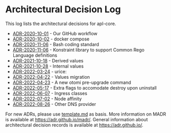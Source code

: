 # Architectural Decision Log

This log lists the architectural decisions for apl-core.

<!-- adrlog -- Regenerate the content by using "npm run adr". -->

- [ADR-2020-10-01](2020-10-01-github-workflow.md) - Our GitHub workflow
- [ADR-2020-10-02](2020-10-02-docker-compose.md) - docker compose
- [ADR-2020-11-06](2020-11-06-bash-style-guide.md) - Bash coding standard
- [ADR-2020-11-06](2020-11-06-konstraint-policy-library.md) - Konstraint library to support Common Rego Language definitions
- [ADR-2021-10-18](2021-10-18-defaults-and-derived.md) - Derived values
- [ADR-2021-10-28](2021-10-28-internal-values.md) - Internal values
- [ADR-2022-03-24](2022-03-24-custom-ca.md) - urice:
- [ADR-2022-04-22](2022-04-22-values-migration.md) - Values migration
- [ADR-2022-04-23](2022-04-23-pre-upgrade.md) - A new otomi pre-upgrade command
- [ADR-2022-05-17](2022-05-17-destroy-upon-uninstall.md) - Extra flags to accomodate destroy upon uninstall
- [ADR-2022-06-07](2022-06-07-ingress-classes.md) - Ingress classes
- [ADR-2022-07-02](2022-07-02-node-affinity.md) - Node affinity
- [ADR-2022-08-26](2022-08-26-other-dns-provider.md) - Other DNS provider

<!-- adrlogstop -->

For new ADRs, please use [template.md](.template.md) as basis.
More information on MADR is available at <https://adr.github.io/madr/>.
General information about architectural decision records is available at <https://adr.github.io/>.
